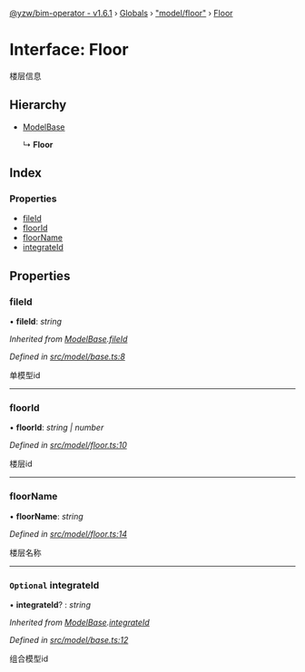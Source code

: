 [@yzw/bim-operator - v1.6.1](../README.md) › [Globals](../globals.md) › ["model/floor"](../modules/_model_floor_.md) › [Floor](_model_floor_.floor.md)

# Interface: Floor

楼层信息

## Hierarchy

* [ModelBase](_model_base_.modelbase.md)

  ↳ **Floor**

## Index

### Properties

* [fileId](_model_floor_.floor.md#fileid)
* [floorId](_model_floor_.floor.md#floorid)
* [floorName](_model_floor_.floor.md#floorname)
* [integrateId](_model_floor_.floor.md#optional-integrateid)

## Properties

###  fileId

• **fileId**: *string*

*Inherited from [ModelBase](_model_base_.modelbase.md).[fileId](_model_base_.modelbase.md#fileid)*

*Defined in [src/model/base.ts:8](https://github.com/youkaisteve/bim-operator/blob/dd4687d/src/model/base.ts#L8)*

单模型id

___

###  floorId

• **floorId**: *string | number*

*Defined in [src/model/floor.ts:10](https://github.com/youkaisteve/bim-operator/blob/dd4687d/src/model/floor.ts#L10)*

楼层id

___

###  floorName

• **floorName**: *string*

*Defined in [src/model/floor.ts:14](https://github.com/youkaisteve/bim-operator/blob/dd4687d/src/model/floor.ts#L14)*

楼层名称

___

### `Optional` integrateId

• **integrateId**? : *string*

*Inherited from [ModelBase](_model_base_.modelbase.md).[integrateId](_model_base_.modelbase.md#optional-integrateid)*

*Defined in [src/model/base.ts:12](https://github.com/youkaisteve/bim-operator/blob/dd4687d/src/model/base.ts#L12)*

组合模型id
